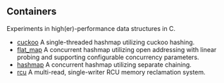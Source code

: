 ## Containers

Experiments in high(er)-performance data structures in C.

- [cuckoo](./cuckoo) A single-threaded hashmap utilizing cuckoo hashing.
- [flat_map](./flat-map) A concurrent hashmap utilizing open addressing with linear probing and supporting configurable concurrency parameters.
- [hashmap](./hashmap) A concurrent hashmap utilizing separate chaining.
- [rcu](./rcu) A multi-read, single-writer RCU memory reclamation system.